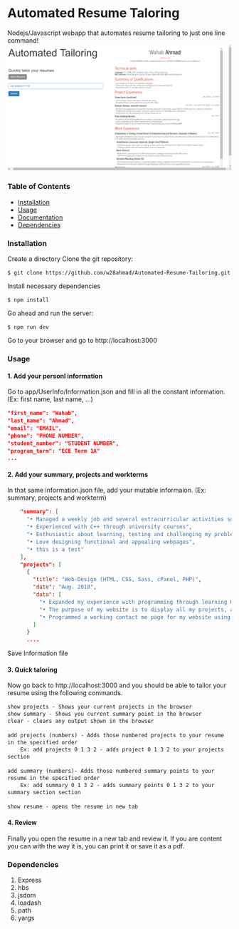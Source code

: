 # Automated Resume Taloring

Nodejs/Javascript webapp that automates resume tailoring to just one line command!
![](/WebApp.png?raw=true "Title")

### Table of Contents
* [Installation](#installation)
* [Usage](#usage)
* [Documentation](#documentation)
* [Dependencies](#dependencies)

### Installation
Create a directory
Clone the git repository:
```console
$ git clone https://github.com/w28ahmad/Automated-Resume-Tailoring.git
```

Install necessary dependencies
```console
$ npm install
```

Go ahead and run the server:
```console
$ npm run dev
```
Go to your browser and go to http://localhost:3000

### Usage
#### 1. Add your personl information
Go to app/UserInfo/Information.json and fill in all the constant information. (Ex: first name, last name, ...)
```json
"first_name": "Wahab",
"last_name": "Ahmad",
"email": "EMAIL",
"phone": "PHONE NUMBER",
"student_number": "STUDENT NUMBER",
"program_term": "ECE Term 1A"
...
```
#### 2. Add your summary, projects and workterms
In that same information.json file, add your mutable informaion. (Ex: summary, projects and workterm)
```json
    "summary": [
      "• Managed a weekly job and several extracurricular activities successfully while simultaneously placing at the top of my classes",
      "• Experienced with C++ through university courses",
      "• Enthusiastic about learning, testing and challenging my problem-solving skills",
      "• Love designing functional and appealing webpages",
      "• this is a test"
    ],
    "projects": [
      {
        "title": "Web-Design (HTML, CSS, Sass, cPanel, PHP)",
        "date": "Aug. 2018",
        "data": [
          "• Expanded my experience with programming through learning HTML, CSS, Sass and PHP from online courses",
          "• The purpose of my website is to display all my projects, acting as a digital resume. Link is in the header",
          "• Programmed a working contact me page for my website using PHP "
        ]
      }
      ....
```
Save Information file 

#### 3. Quick taloring
Now go back to http://localhost:3000 and you should be able to tailor your resume using the following commands.
```
show projects - Shows your current projects in the browser
show summary - Shows you current summary point in the browser
clear - clears any output shown in the browser

add projects (numbers) - Adds those numbered projects to your resume in the specified order
    Ex: add projects 0 1 3 2 - adds project 0 1 3 2 to your projects section
    
add summary (numbers)- Adds those numbered summary points to your resume in the specified order 
    Ex: add summary 0 1 3 2 - adds summary points 0 1 3 2 to your summary section section

show resume - opens the resume in new tab
```

#### 4. Review
Finally you open the resume in a new tab and review it. If you are content you can with the way it is, you can print it or save it as a pdf. 

### Dependencies
1. Express
2. hbs
3. jsdom
4. loadash
5. path
6. yargs
